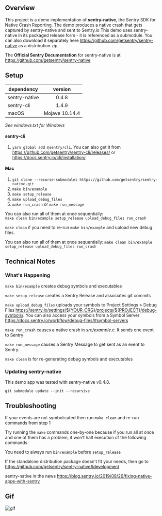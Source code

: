 ## Overview

This project is a demo implementation of **sentry-native**, the Sentry SDK for Native Crash Reporting. The demo produces a native crash that gets captured by sentry-native and sent to Sentry.io This demo uses sentry-native in its packaged release form - it is referenced as a submodule. You can also download it separately here https://github.com/getsentry/sentry-native as a distribution zip.

The **Official Sentry Documentation** for sentry-native is at https://github.com/getsentry/sentry-native

## Setup

| dependency    |    version     |
| ------------- | :------------: |
| sentry-native |     0.4.8      |
| sentry-cli    |     1.4.9      |
| macOS         | Mojave 10.14.4 |

_See windows.txt for Windows_

#### sentry-cli

1. `yarn global add @sentry/cli`. You can also get it from https://github.com/getsentry/sentry-cli/releases/ or https://docs.sentry.io/cli/installation/

#### Mac

1. `git clone --recurse-submodules https://github.com/getsentry/sentry-native.git`
2. `make bin/example`
3. `make setup_release`
4. `make upload_debug_files`
5. `make run_crash` or `make run_message`

You can also run all of them at once sequentially:  
`make clean bin/example setup_release upload_debug_files run_crash`

`make clean` if you need to re-run `make bin/example` and upload new debug files.

You can also run all of them at once sequentially: `make clean bin/example setup_release upload_debug_files run_crash`

## Technical Notes

### What's Happening

`make bin/example` creates debug symbols and executables

`make setup_release` creates a Sentry Release and associates git commits

`make upload_debug_files` uploads your symbols to Project Settings > Debug Files https://sentry.io/settings/${YOUR_ORG}/projects/${PROJECT}/debug-symbols/. You can also access your symbols from a Symbol Server https://docs.sentry.io/workflow/debug-files/#symbol-servers

`make run_crash` causes a native crash in _src/example.c_. It sends one event to Sentry

`make run_message` causes a Sentry Message to get sent as an event to Sentry.

`make clean` is for re-generating debug symbols and executables

### Updating sentry-native

This demo app was tested with sentry-native v0.4.8.

```
git submodule update --init --recursive
```

## Troubleshooting

If your events are not symbolicated then run `make clean` and re-run commands from step 1

Try running the `make` commands one-by-one because if you run all at once and one of them has a problem, it won't halt execution of the following commands.

You need to always run `bin/example` before `setup_release`

If the standalone distribution package doesn't fit your needs, then go to https://github.com/getsentry/sentry-native#development

sentry-native in the news https://blog.sentry.io/2019/09/26/fixing-native-apps-with-sentry

## Gif

![gif](screenshots/sentry-native-crash-final.gif)
